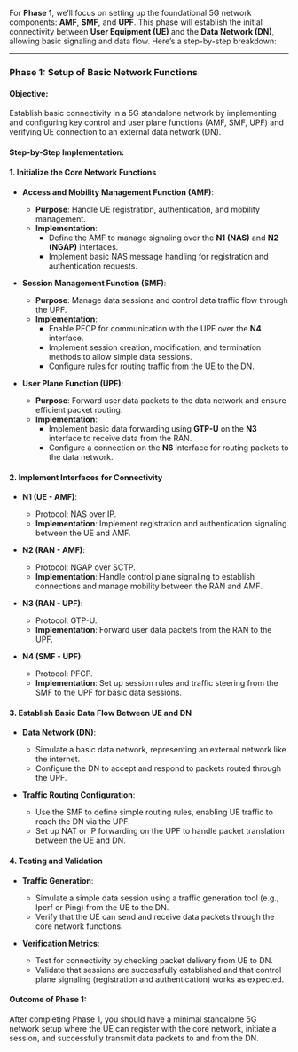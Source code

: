 For **Phase 1**, we’ll focus on setting up the foundational 5G network components: **AMF**, **SMF**, and **UPF**. This phase will establish the initial connectivity between **User Equipment (UE)** and the **Data Network (DN)**, allowing basic signaling and data flow. Here’s a step-by-step breakdown:

---

### **Phase 1: Setup of Basic Network Functions**

#### **Objective:**
Establish basic connectivity in a 5G standalone network by implementing and configuring key control and user plane functions (AMF, SMF, UPF) and verifying UE connection to an external data network (DN).

#### **Step-by-Step Implementation:**

#### 1. **Initialize the Core Network Functions**
   - **Access and Mobility Management Function (AMF)**:
     - **Purpose**: Handle UE registration, authentication, and mobility management.
     - **Implementation**:
       - Define the AMF to manage signaling over the **N1 (NAS)** and **N2 (NGAP)** interfaces.
       - Implement basic NAS message handling for registration and authentication requests.

   - **Session Management Function (SMF)**:
     - **Purpose**: Manage data sessions and control data traffic flow through the UPF.
     - **Implementation**:
       - Enable PFCP for communication with the UPF over the **N4** interface.
       - Implement session creation, modification, and termination methods to allow simple data sessions.
       - Configure rules for routing traffic from the UE to the DN.

   - **User Plane Function (UPF)**:
     - **Purpose**: Forward user data packets to the data network and ensure efficient packet routing.
     - **Implementation**:
       - Implement basic data forwarding using **GTP-U** on the **N3** interface to receive data from the RAN.
       - Configure a connection on the **N6** interface for routing packets to the data network.

#### 2. **Implement Interfaces for Connectivity**

   - **N1 (UE - AMF)**:
     - Protocol: NAS over IP.
     - **Implementation**: Implement registration and authentication signaling between the UE and AMF.

   - **N2 (RAN - AMF)**:
     - Protocol: NGAP over SCTP.
     - **Implementation**: Handle control plane signaling to establish connections and manage mobility between the RAN and AMF.

   - **N3 (RAN - UPF)**:
     - Protocol: GTP-U.
     - **Implementation**: Forward user data packets from the RAN to the UPF.

   - **N4 (SMF - UPF)**:
     - Protocol: PFCP.
     - **Implementation**: Set up session rules and traffic steering from the SMF to the UPF for basic data sessions.

#### 3. **Establish Basic Data Flow Between UE and DN**

   - **Data Network (DN)**:
     - Simulate a basic data network, representing an external network like the internet.
     - Configure the DN to accept and respond to packets routed through the UPF.

   - **Traffic Routing Configuration**:
     - Use the SMF to define simple routing rules, enabling UE traffic to reach the DN via the UPF.
     - Set up NAT or IP forwarding on the UPF to handle packet translation between the UE and DN.

#### 4. **Testing and Validation**

   - **Traffic Generation**:
     - Simulate a simple data session using a traffic generation tool (e.g., Iperf or Ping) from the UE to the DN.
     - Verify that the UE can send and receive data packets through the core network functions.

   - **Verification Metrics**:
     - Test for connectivity by checking packet delivery from UE to DN.
     - Validate that sessions are successfully established and that control plane signaling (registration and authentication) works as expected.

#### **Outcome of Phase 1:**
After completing Phase 1, you should have a minimal standalone 5G network setup where the UE can register with the core network, initiate a session, and successfully transmit data packets to and from the DN.
